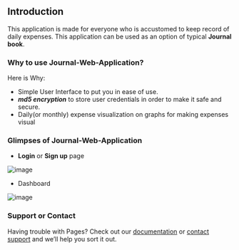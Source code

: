 ## Introduction

This application is made for everyone who is accustomed to keep record of daily expenses. This application can be used as an option of typical **Journal book**.

### Why to use Journal-Web-Application?
Here is Why:
* Simple User Interface to put you in ease of use.
* _**md5 encryption**_ to store user credentials in order to make it safe and secure. 
* Daily(or monthly) expense visualization on graphs for making expenses visual

### Glimpses of Journal-Web-Application

* **Login** or **Sign up** page

![image](https://user-images.githubusercontent.com/42318209/58369318-585cde00-7f16-11e9-9686-06e968575794.png)


* Dashboard

![image](https://user-images.githubusercontent.com/42318209/58369339-abcf2c00-7f16-11e9-824d-5efbc6162016.png)




### Support or Contact

Having trouble with Pages? Check out our [documentation](https://help.github.com/categories/github-pages-basics/) or [contact support](https://github.com/contact) and we’ll help you sort it out.
